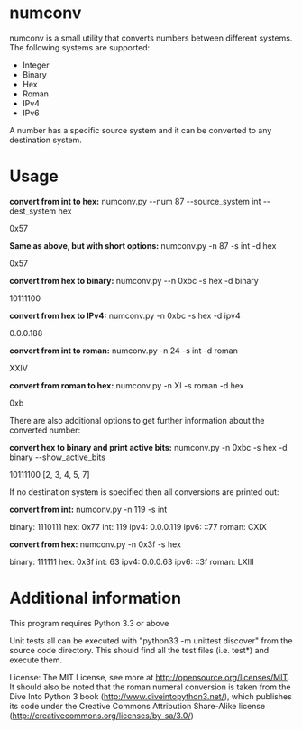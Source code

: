 numconv
=======

numconv is a small utility that converts numbers between different systems. The following systems are supported:

* Integer
* Binary
* Hex
* Roman
* IPv4
* IPv6

A number has a specific source system and it can be converted to any destination system.

Usage
=======

**convert from int to hex:** numconv.py --num 87 --source_system int --dest_system hex

0x57

**Same as above, but with short options:** numconv.py -n 87 -s int -d hex

0x57

**convert from hex to binary:** numconv.py --n 0xbc -s hex -d binary

10111100

**convert from hex to IPv4:** numconv.py -n 0xbc -s hex -d ipv4

0.0.0.188

**convert from int to roman:** numconv.py -n 24 -s int -d roman

XXIV

**convert from roman to hex:** numconv.py -n XI -s roman -d hex

0xb

There are also additional options to get further information about the converted number:

**convert hex to binary and print active bits:** numconv.py -n 0xbc -s hex -d binary --show_active_bits

10111100 [2, 3, 4, 5, 7]

If no destination system is specified then all conversions are printed out:

**convert from int:** numconv.py -n 119 -s int

binary: 1110111
hex: 0x77
int: 119
ipv4: 0.0.0.119
ipv6: ::77
roman: CXIX

**convert from hex:** numconv.py -n 0x3f -s hex

binary: 111111
hex: 0x3f
int: 63
ipv4: 0.0.0.63
ipv6: ::3f
roman: LXIII

Additional information
=======

This program requires Python 3.3 or above

Unit tests all can be executed with "python33 -m unittest discover" from the source code directory. This should find all the test files (i.e. test*) and execute them.

License: The MIT License, see more at http://opensource.org/licenses/MIT. It should also be noted that the roman numeral conversion is taken from the Dive Into Python 3 book (http://www.diveintopython3.net/), which publishes its code under the Creative Commons Attribution Share-Alike license (http://creativecommons.org/licenses/by-sa/3.0/)
